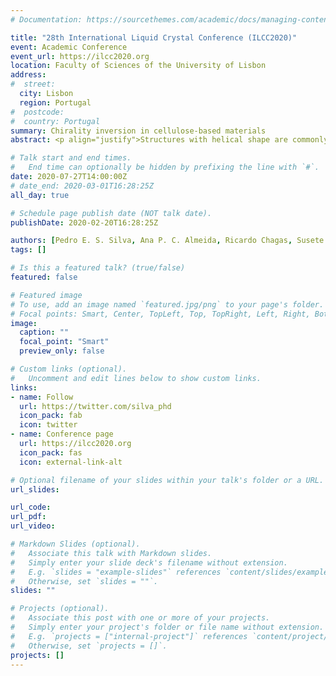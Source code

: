 ```yaml
---
# Documentation: https://sourcethemes.com/academic/docs/managing-content/

title: "28th International Liquid Crystal Conference (ILCC2020)"
event: Academic Conference
event_url: https://ilcc2020.org
location: Faculty of Sciences of the University of Lisbon
address:
#  street:
  city: Lisbon
  region: Portugal
#  postcode:
#  country: Portugal
summary: Chirality inversion in cellulose-based materials
abstract: <p align="justify">Structures with helical shape are commonly found in nature at many scales, ranging from plant tendrils to molecules. Many organisms take advantage of the helical shape to fold, propel and assemble in a “smart” way. For instance, the flowering plant Erodium uses a peculiar mechanism for seed dispersal. Seeds have the capability of drilling in the ground by undertaking several cycles of winding and unwinding. In animals, the cuticula of some beetles exhibits an iridescent cholesteric structure with a selective reflection of left circularly polarised (LCP) light and transmission of right circularly polarised (RCP) light. Inspired by how helicity arises in nature, we investigated the mechanisms ruling the shaping of helical assembled structures&#58; humidity-responsive parts of Erodium awns were isolated and tuned, in which the chemical treatment inverts the handedness typically observed; responses to both LCP and RCP light were obtained in the same solid films from cellulose derivative cholesteric liquid crystalline solutions in the presence of a reactive solvent. These results can find potential applications in micro and nanorobotics, soft-electronics and nanophotonics.</p>

# Talk start and end times.
#   End time can optionally be hidden by prefixing the line with `#`.
date: 2020-07-27T14:00:00Z
# date_end: 2020-03-01T16:28:25Z
all_day: true

# Schedule page publish date (NOT talk date).
publishDate: 2020-02-20T16:28:25Z

authors: [Pedro E. S. Silva, Ana P. C. Almeida, Ricardo Chagas, Susete N. Fernandes, Pedro L. Almeida, Maria H. Godinho]
tags: []

# Is this a featured talk? (true/false)
featured: false

# Featured image
# To use, add an image named `featured.jpg/png` to your page's folder.
# Focal points: Smart, Center, TopLeft, Top, TopRight, Left, Right, BottomLeft, Bottom, BottomRight.
image:
  caption: ""
  focal_point: "Smart"
  preview_only: false

# Custom links (optional).
#   Uncomment and edit lines below to show custom links.
links:
- name: Follow
  url: https://twitter.com/silva_phd
  icon_pack: fab
  icon: twitter
- name: Conference page
  url: https://ilcc2020.org
  icon_pack: fas
  icon: external-link-alt

# Optional filename of your slides within your talk's folder or a URL.
url_slides:

url_code:
url_pdf:
url_video:

# Markdown Slides (optional).
#   Associate this talk with Markdown slides.
#   Simply enter your slide deck's filename without extension.
#   E.g. `slides = "example-slides"` references `content/slides/example-slides.md`.
#   Otherwise, set `slides = ""`.
slides: ""

# Projects (optional).
#   Associate this post with one or more of your projects.
#   Simply enter your project's folder or file name without extension.
#   E.g. `projects = ["internal-project"]` references `content/project/deep-learning/index.md`.
#   Otherwise, set `projects = []`.
projects: []
---
```

